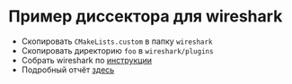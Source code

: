 # Пример диссектора для wireshark

- Скопировать `CMakeLists.custom` в папку `wireshark`
- Скопировать директорию `foo` в `wireshark/plugins`
- Собрать wireshark по [инструкции](https://www.wireshark.org/docs/wsdg_html_chunked/ChSrcBuildFirstTime.html)
- Подробный отчёт [здесь](https://github.com/randuil/wireshark-dissector/blob/main/report.md)
